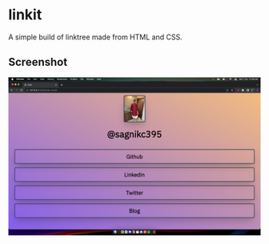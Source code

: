 # linkit

A simple build of linktree made from HTML and CSS.

## Screenshot

![alt](./etc/Screenshot%202023-01-07%20at%2012.46.06%20AM.png)
